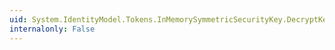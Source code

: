 ```yaml
---
uid: System.IdentityModel.Tokens.InMemorySymmetricSecurityKey.DecryptKey(System.String,System.Byte[])
internalonly: False
---
```

